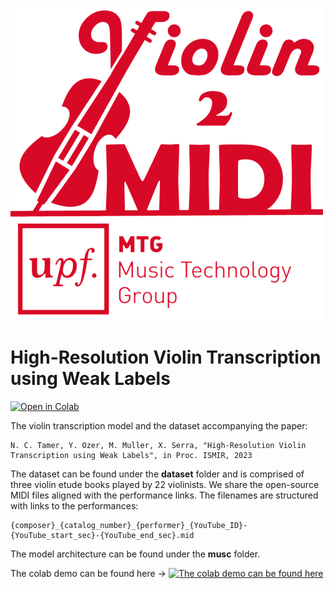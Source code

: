 ![Thumbnail](web_content/thumbnail.png)
# High-Resolution Violin Transcription using Weak Labels 
<a href="https://githubtocolab.com/MTG/violin-transcription/blob/main/demo.ipynb" target="_parent"><img src="https://colab.research.google.com/assets/colab-badge.svg" alt="Open in Colab"/></a> 

The violin transcription model and the dataset accompanying the paper: 
```
N. C. Tamer, Y. Ozer, M. Muller, X. Serra, "High-Resolution Violin Transcription using Weak Labels", in Proc. ISMIR, 2023
```

The dataset can be found under the **dataset** folder and is comprised of three violin etude books played by 22 violinists. 
We share the open-source MIDI files aligned with the performance links. 
The filenames are structured with links to the performances: 
```
{composer}_{catalog_number}_{performer}_{YouTube_ID}-{YouTube_start_sec}-{YouTube_end_sec}.mid
```

The model architecture can be found under the **musc** folder. 

The colab demo can be found here ->  <a href="https://githubtocolab.com/MTG/violin-transcription/blob/main/demo.ipynb" target="_parent"><img src="https://colab.research.google.com/assets/colab-badge.svg" alt="The colab demo can be found here"/></a>

